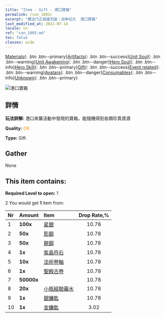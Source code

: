 ```yaml
---
title: "Item - Gift - 港口寶箱"
permalink: /con_1093/
excerpt: "魔法门之英雄无敌：战争纪元  港口寶箱"
last_modified_at: 2021-07-14
locale: cn
ref: "con_1093.md"
toc: false
classes: wide
---
```

 [Materials](/ItemsCN/){: .btn .btn--primary}[Artifacts](/ItemsCN/Artifacts/){: .btn .btn--success}[Unit Soul](/ItemsCN/UnitSoul/){: .btn .btn--warning}[Unit Awakening](/ItemsCN/UnitAwakening/){: .btn .btn--danger}[Hero Soul](/ItemsCN/HeroSoul/){: .btn .btn--info}[Hero Skill](/ItemsCN/HeroSkill/){: .btn .btn--primary}[Gift](/ItemsCN/Gift/){: .btn .btn--success}[Event related](/ItemsCN/Events/){: .btn .btn--warning}[Avatars](/ItemsCN/Avatars/){: .btn .btn--danger}[Consumables](/ItemsCN/Consumables/){: .btn .btn--info}[Unknown](/ItemsCN/Unknown/){: .btn .btn--primary}

 ![港口寶箱](/images/t/i_690021.png)

## 詳情
 **玩法詳解:** 港口來襲活動中發現的寶箱，能隨機得到各類珍貴資源

 **Quality:** <span style="color: #FF8C00">OK</span>

 **Type:** Gift

## Gather

  None

## This item contains:

 **Required Level to open:** 1

 2 You would get **1** item  from:

  | Nr | Amount |     Item    | Drop Rate,% |
  |:---|:-------|:------------|:---------:|
  | 1 |  **100x** | [星銀](/cn/Items/con_882/) | 10.78 | 
  | 2 |  **50x** | [影鋼](/cn/Items/con_881/) | 10.78 | 
  | 3 |  **50x** | [龍鋼](/cn/Items/con_880/) | 10.78 | 
  | 4 |  **1x** | [紫晶符石](/cn/Items/con_720/) | 10.78 | 
  | 5 |  **10x** | [法術卷軸](/cn/Items/con_694/) | 10.78 | 
  | 6 |  **1x** | [聖殿古卷](/cn/Items/con_697/) | 10.78 | 
  | 7 |  **50000x** | <i class="fas fa-coins"/> | 10.78 | 
  | 8 |  **20x** | [小瓶經驗藥水](/cn/Items/con_701/) | 10.78 | 
  | 9 |  **1x** | [銀鑰匙](/cn/Items/con_693/) | 10.78 | 
  | 10 |  **1x** | [金鑰匙](/cn/Items/con_783/) | 3.02 | 
